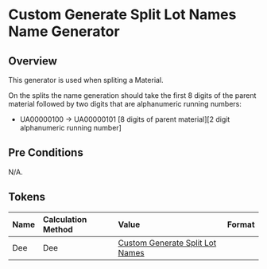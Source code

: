# Custom Generate Split Lot Names Name Generator

## Overview

This generator is used when spliting a Material.

On the splits the name generation should take the first 8 digits of the parent material followed by two digits that are alphanumeric running numbers:

* UA00000100 -> UA00000101 [8 digits of parent material][2 digit alphanumeric running number]

## Pre Conditions

N/A.

## Tokens

| Name             | Calculation Method | Value                                                                                                  | Format |
| :--------------- | :----------------- | :----------------------------------------------------------------------------------------------------- | :----- |
| Dee              | Dee                | [Custom Generate Split Lot Names](/AMSOsram/tecspecs>artifacts>deeactions>CustomGenerateSplitLotNames) |        |

